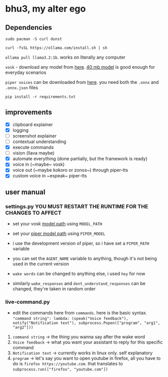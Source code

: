 # bhu3, my alter ego

## Dependencies
`sudo pacman -S curl dunst`

`curl -fsSL https://ollama.com/install.sh | sh`

`ollama pull llama3.2:1b`. works on literally any computer

`vosk` - download any model from [here](https://alphacephei.com/vosk/models). [40 mb model](https://alphacephei.com/vosk/models/vosk-model-small-en-us-0.15.zip) is good enough for everyday scenarios

`piper voices` can be downloaded from [here](https://huggingface.co/rhasspy/piper-voices/tree/main). you need both the `.onnx` and `.onnx.json` files

`pip install -r requirements.txt`

## improvements

- [x] clipboard explainer
- [x] logging
- [ ] screenshot explainer
- [ ] contextual understanding
- [x] execute commands
- [ ] vision (llava maybe)
- [x] automate everything (done partially, but the framework is ready)
- [x] voice in (~maybe~ vosk)
- [x] voice out (~maybe kokoro or zonos~) through piper-tts
- [x] custom voice in ~espeak~ piper-tts

## user manual

### settings.py **YOU MUST RESTART THE RUNTIME FOR THE CHANGES TO AFFECT**

- set your vosk [model path](https://github.com/bhu1-103/alter-ego?tab=readme-ov-file#dependencies) using `MODEL_PATH`

- set your [piper model path](https://github.com/bhu1-103/alter-ego?tab=readme-ov-file#dependencies) using `PIPER_MODEL`

- i use the development version of piper, so i have set a `PIPER_PATH` variable

- you can set the `AGENT_NAME` variable to anything, though it's not being used in the current version

- `wake words` can be changed to anything else, i used `hey` for now

- similarly `wake_responses` and `dont_understand_responses` can be changed, they're taken in random order

### live-command.py

- edit the commands here from `commands`. here is the basic syntax. `"command string": lambda: (speak("Voice feedback"), notify("Notification text"), subprocess.Popen(["program", "arg1", "arg2"]))`

1. `command string` -> the thing you wanna say after the wake word
2. `Voice feedback` -> what you want your assistant to reply for this specific command
3. `Notification text` -> currently works in linux only. self explanatory
4. `program` -> let's say you want to open youtube in firefox, all you have to do is `firefox https://youtube.com`. that translates to `subprocess.run(["firefox", "youtube.com"])`
